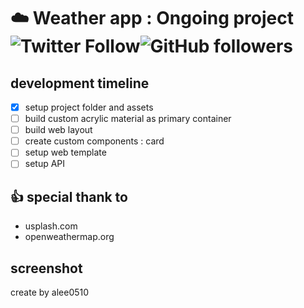 # :cloud: Weather app : Ongoing project ![Twitter Follow](https://img.shields.io/twitter/follow/a_lee0510?style=social)![GitHub followers](https://img.shields.io/github/followers/alee0510?style=social)


## development timeline
- [x] setup project folder and assets
- [ ] build custom acrylic material as primary container
- [ ] build web layout
- [ ] create custom components : card
- [ ] setup web template
- [ ] setup API

## :thumbsup: special thank to
- usplash.com
- openweathermap.org

## screenshot

create by alee0510